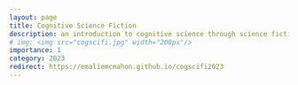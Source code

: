 ```yaml
---
layout: page
title: Cognitive Science Fiction
description: an introduction to cognitive science through science fiction
# img: <img src="cogscifi.jpg" width="200px"/>
importance: 1
category: 2023
redirect: https://emaliemcmahon.github.io/cogscifi2023
---
```

